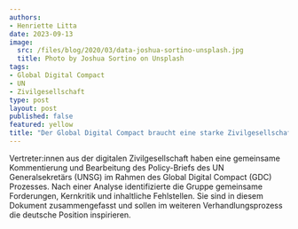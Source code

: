 ```yaml
---
authors:
- Henriette Litta
date: 2023-09-13
image:
  src: /files/blog/2020/03/data-joshua-sortino-unsplash.jpg
  title: Photo by Joshua Sortino on Unsplash
tags:
- Global Digital Compact
- UN
- Zivilgesellschaft
type: post
layout: post
published: false
featured: yellow
title: "Der Global Digital Compact braucht eine starke Zivilgesellschaft"
---
```


Vertreter:innen aus der digitalen Zivilgesellschaft haben eine gemeinsame Kommentierung und Bearbeitung des
Policy-Briefs des UN Generalsekretärs (UNSG) im Rahmen des Global Digital Compact (GDC)
Prozesses. Nach einer Analyse identifizierte die Gruppe gemeinsame Forderungen, Kernkritik
und inhaltliche Fehlstellen. Sie sind in diesem Dokument zusammengefasst und sollen im
weiteren Verhandlungsprozess die deutsche Position inspirieren. 
